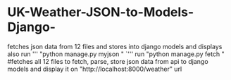 # UK-Weather-JSON-to-Models-Django-
fetches json data from 12 files and stores into django models and displays also
run
'''
"python manage.py myjson "
`'''
run "python manage.py fetch " #fetches all 12 files
to fetch, parse, store json data from api to django models and display it on "http://localhost:8000/weather" url
